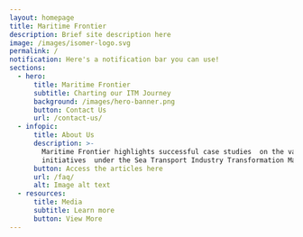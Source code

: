 ```yaml
---
layout: homepage
title: Maritime Frontier
description: Brief site description here
image: /images/isomer-logo.svg
permalink: /
notification: Here's a notification bar you can use!
sections:
  - hero:
      title: Maritime Frontier
      subtitle: Charting our ITM Journey
      background: /images/hero-banner.png
      button: Contact Us
      url: /contact-us/
  - infopic:
      title: About Us
      description: >-
        Maritime Frontier highlights successful case studies  on the various
        initiatives  under the Sea Transport Industry Transformation Map. 
      button: Access the articles here
      url: /faq/
      alt: Image alt text
  - resources:
      title: Media
      subtitle: Learn more
      button: View More
---
```

